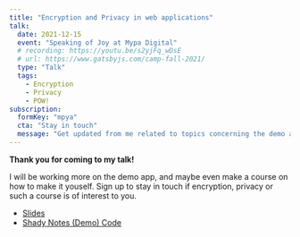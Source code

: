 ```yaml
---
title: "Encryption and Privacy in web applications"
talk:
  date: 2021-12-15
  event: "Speaking of Joy at Mypa Digital"
  # recording: https://youtu.be/s2yjFq_wDsE
  # url: https://www.gatsbyjs.com/camp-fall-2021/
  type: "Talk"
  tags:
    - Encryption
    - Privacy
    - POW!
subscription:
  formKey: "mpya"
  cta: "Stay in touch"
  message: "Get updated from me related to topics concerning the demo and talk"
---
```


**Thank you for coming to my talk!**

I will be working more on the demo app, and maybe even make a course on how to make it youself. Sign up to stay in touch if encryption, privacy or such a course is of interest to you.

- [Slides](https://slides.com/raae/mpya)
- [Shady Notes (Demo) Code](https://github.com/queen-raae/demo-encrypted-notes)
